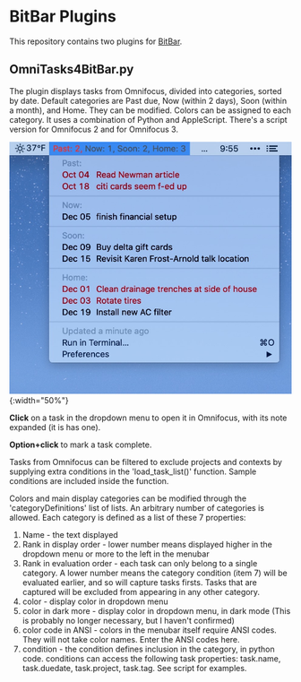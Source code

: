 # BitBar Plugins

This repository contains two plugins for [BitBar](https://getbitbar.com/).

## OmniTasks4BitBar.py

The plugin displays tasks from Omnifocus, divided into categories, sorted by date. Default categories are Past due, Now (within 2 days), Soon (within a month), and Home. They can be modified. Colors can be assigned to each category. It uses a combination of Python and AppleScript. There's a script version for Omnifocus 2 and for Omnifocus 3.

![](https://github.com/ZBiener/BitBar-Plugins/blob/master/images/OFT-dropdown.jpg){:width="50%"}

**Click** on a task in the dropdown menu to open it in Omnifocus, with its note expanded (it is has one). 

**Option+click** to mark a task complete. 

Tasks from Omnifocus can be filtered to exclude projects and contexts by supplying extra conditions in the 'load_task_list()' function. Sample conditions are included inside the function.

Colors and main display categories can be modified through the 'categoryDefinitions' list of lists. An arbitrary number of categories is allowed. Each category is defined as a list of these 7 properties: 

1) Name                   	- the text displayed
2) Rank in display order  	- lower number means displayed higher in the dropdown menu or 
							more to the left in the menubar
3) Rank in evaluation order - each task can only belong to a single category. A lower number 
                           	means the category condition (item 7) will be evaluated earlier, and so 
                           	will capture tasks firsts. Tasks that are captured will be 
                           	excluded from appearing in any other category.
4) color                  	- display color in dropdown menu
5) color in dark more     	- display color in dropdown menu, in dark mode
							(This is probably no longer necessary, but I haven't confirmed)
6) color code in ANSI     	- colors in the menubar itself require ANSI codes. They will not take 
							color names. Enter the ANSI codes here.
7) condition              	- the condition defines inclusion in the category, in python code. 
                            conditions can access the following task properties: 
                            task.name, task.duedate, task.project, task.tag.
                            See script for examples.

